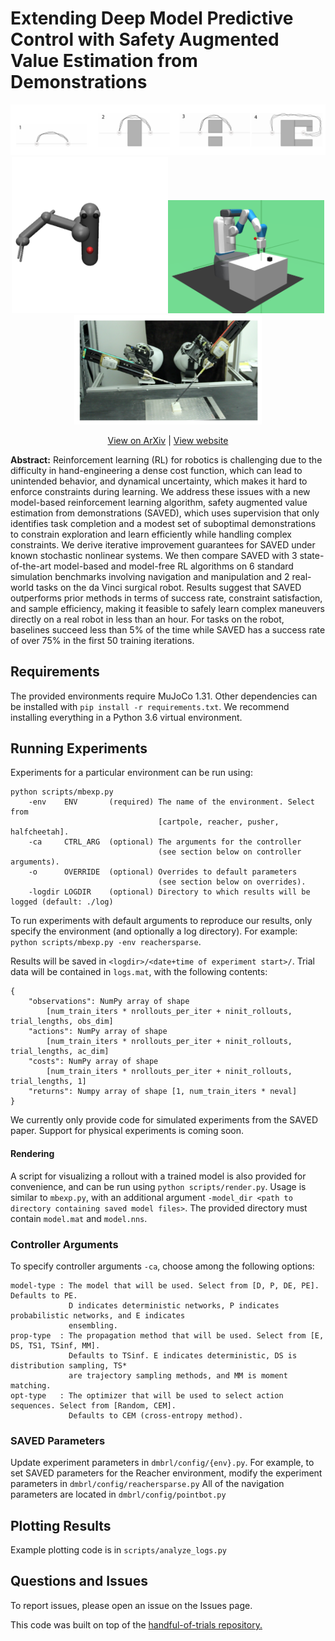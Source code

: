 # Extending Deep Model Predictive Control with Safety Augmented Value Estimation from Demonstrations

<p align=center>
<img src="img/pointbot.png" width=800>
<img src="img/reacher.png" width=250><img src="img/pickandplace.png" width=250><img src="img/dvrk.png" width=300>
</p>

<p align="center">
  <a href="https://arxiv.org/pdf/1905.13402.pdf">View on ArXiv</a>
  |
  <a href="https://sites.google.com/view/safetyaugmentedvalueestimation/home">View website</a>
</p>

**Abstract:** Reinforcement learning (RL) for robotics is challenging due to the difficulty in hand-engineering a dense cost function, which can lead to unintended behavior, and dynamical uncertainty, which makes it hard to enforce constraints during learning. We address these issues with a new model-based reinforcement learning algorithm, safety augmented value estimation from demonstrations (SAVED), which uses supervision that only identifies task completion and a modest set of suboptimal demonstrations to constrain exploration and learn efficiently while handling complex constraints. We derive iterative improvement guarantees for SAVED under known stochastic nonlinear systems. We then compare SAVED with 3 state-of-the-art model-based and model-free RL algorithms on 6 standard simulation benchmarks involving navigation and manipulation and 2 real-world tasks on the da Vinci surgical robot. Results suggest that SAVED outperforms prior methods in terms of success rate, constraint satisfaction, and sample efficiency, making it feasible to safely learn complex maneuvers directly on a real robot in less than an hour. For tasks on the robot, baselines succeed less than 5% of the time while SAVED has a success rate of over 75% in the first 50 training iterations.

## Requirements

The provided environments require MuJoCo 1.31. Other dependencies can be installed with `pip install -r requirements.txt`. We recommend installing everything in a Python 3.6 virtual environment.

## Running Experiments

Experiments for a particular environment can be run using:

```
python scripts/mbexp.py
    -env    ENV       (required) The name of the environment. Select from
                                 [cartpole, reacher, pusher, halfcheetah].
    -ca     CTRL_ARG  (optional) The arguments for the controller
                                 (see section below on controller arguments).
    -o      OVERRIDE  (optional) Overrides to default parameters
                                 (see section below on overrides).
    -logdir LOGDIR    (optional) Directory to which results will be logged (default: ./log)
```

To run experiments with default arguments to reproduce our results, only specify the environment (and optionally a log directory). For example: `python scripts/mbexp.py -env reachersparse`.

Results will be saved in `<logdir>/<date+time of experiment start>/`.
Trial data will be contained in `logs.mat`, with the following contents:

```
{
    "observations": NumPy array of shape
        [num_train_iters * nrollouts_per_iter + ninit_rollouts, trial_lengths, obs_dim]
    "actions": NumPy array of shape
        [num_train_iters * nrollouts_per_iter + ninit_rollouts, trial_lengths, ac_dim]
    "costs": NumPy array of shape
        [num_train_iters * nrollouts_per_iter + ninit_rollouts, trial_lengths, 1]
    "returns": Numpy array of shape [1, num_train_iters * neval]
}
```

We currently only provide code for simulated experiments from the SAVED paper. Support for physical experiments is coming soon.

#### Rendering

A script for visualizing a rollout with a trained model is also provided for convenience, and can be run using `python scripts/render.py`. Usage is similar to `mbexp.py`, with an additional argument `-model_dir <path to directory containing saved model files>`. The provided directory must contain `model.mat` and `model.nns`.

### Controller Arguments

To specify controller arguments `-ca`, choose among the following options:

```
model-type : The model that will be used. Select from [D, P, DE, PE]. Defaults to PE.
             D indicates deterministic networks, P indicates probabilistic networks, and E indicates
             ensembling.
prop-type  : The propagation method that will be used. Select from [E, DS, TS1, TSinf, MM].
             Defaults to TSinf. E indicates deterministic, DS is distribution sampling, TS*
             are trajectory sampling methods, and MM is moment matching.
opt-type   : The optimizer that will be used to select action sequences. Select from [Random, CEM].
             Defaults to CEM (cross-entropy method).
```

### SAVED Parameters

Update experiment parameters in `dmbrl/config/{env}.py`. For example, to set SAVED parameters
for the Reacher environment, modify the experiment parameters in `dmbrl/config/reachersparse.py`
All of the navigation parameters are located in `dmbrl/config/pointbot.py`

## Plotting Results

Example plotting code is in `scripts/analyze_logs.py`

## Questions and Issues
To report issues, please open an issue on the Issues page.

This code was built on top of the <a href="https://github.com/kchua/handful-of-trials">handful-of-trials repository.</a>
